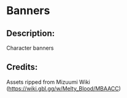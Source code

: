 # Banners

## Description: 

Character banners

## Credits: 

Assets ripped from Mizuumi Wiki (https://wiki.gbl.gg/w/Melty_Blood/MBAACC)

